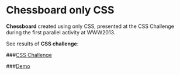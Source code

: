 Chessboard only CSS
==========

**Chessboard** created using only CSS, presented at the CSS Challenge during the first parallel activity at WWW2013.
  
See results of **CSS challenge**: 
 
###[CSS Challenge](http://www2013.org/2013/05/14/css-challenge-see-the-results/)  

###[Demo](https://leonardo403.github.io/chessboard)

